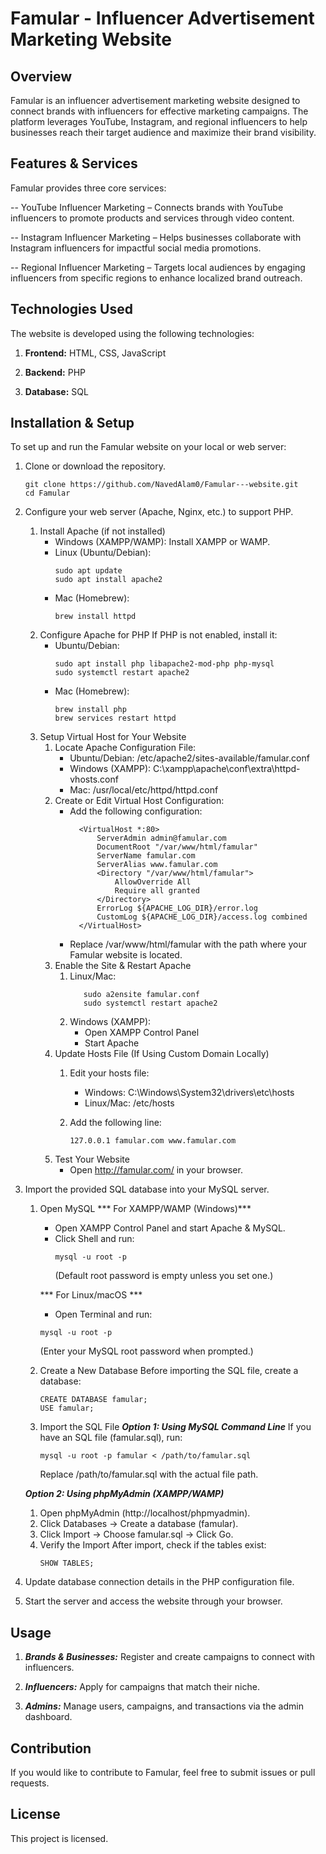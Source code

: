 # Famular - Influencer Advertisement Marketing Website

## Overview

Famular is an influencer advertisement marketing website designed to connect brands with influencers for effective marketing campaigns. The platform leverages YouTube, Instagram, and regional influencers to help businesses reach their target audience and maximize their brand visibility.

## Features & Services

Famular provides three core services:

-- YouTube Influencer Marketing – Connects brands with YouTube influencers to promote products and services    through video content.

-- Instagram Influencer Marketing – Helps businesses collaborate with Instagram influencers for impactful social media promotions.

-- Regional Influencer Marketing – Targets local audiences by engaging influencers from specific regions to enhance localized brand outreach.

## Technologies Used

The website is developed using the following technologies:

1. **Frontend:** HTML, CSS, JavaScript

2. **Backend:** PHP

3. **Database:** SQL

## Installation & Setup

To set up and run the Famular website on your local or web server:

1. Clone or download the repository.
      ```
      git clone https://github.com/NavedAlam0/Famular---website.git
      cd Famular
      ```

2. Configure your web server (Apache, Nginx, etc.) to support PHP.
      1. Install Apache (if not installed)
          - Windows (XAMPP/WAMP): Install XAMPP or WAMP.
          - Linux (Ubuntu/Debian):
              ```
              sudo apt update
              sudo apt install apache2
              ```
          - Mac (Homebrew):
              ```
              brew install httpd
              ```
      2. Configure Apache for PHP
         If PHP is not enabled, install it:
          - Ubuntu/Debian:
             ```
             sudo apt install php libapache2-mod-php php-mysql
             sudo systemctl restart apache2
             ```
          - Mac (Homebrew):
             ```
             brew install php
             brew services restart httpd
             ```
      3. Setup Virtual Host for Your Website
           1. Locate Apache Configuration File:
               - Ubuntu/Debian: /etc/apache2/sites-available/famular.conf
               - Windows (XAMPP): C:\xampp\apache\conf\extra\httpd-vhosts.conf
               - Mac: /usr/local/etc/httpd/httpd.conf
           2. Create or Edit Virtual Host Configuration:
               - Add the following configuration:
                  ```
                    <VirtualHost *:80>
                        ServerAdmin admin@famular.com
                        DocumentRoot "/var/www/html/famular"
                        ServerName famular.com
                        ServerAlias www.famular.com
                        <Directory "/var/www/html/famular">
                            AllowOverride All
                            Require all granted
                        </Directory>
                        ErrorLog ${APACHE_LOG_DIR}/error.log
                        CustomLog ${APACHE_LOG_DIR}/access.log combined
                    </VirtualHost>
                    ```
               - Replace /var/www/html/famular with the path where your Famular website is located.
            4. Enable the Site & Restart Apache
                 1. Linux/Mac:
                      ```
                         sudo a2ensite famular.conf
                         sudo systemctl restart apache2
                       ```
                  2. Windows (XAMPP):
                      - Open XAMPP Control Panel
                      - Start Apache
            5. Update Hosts File (If Using Custom Domain Locally)
                  1. Edit your hosts file:
         
                     - Windows: C:\Windows\System32\drivers\etc\hosts
                     - Linux/Mac: /etc/hosts
                  2. Add the following line:
                     ```
                     127.0.0.1 famular.com www.famular.com
                     ```
            6. Test Your Website
                  - Open http://famular.com/ in your browser.

3. Import the provided SQL database into your MySQL server.
   1. Open MySQL
      *** For XAMPP/WAMP (Windows)***
        - Open XAMPP Control Panel and start Apache & MySQL.
        - Click Shell and run:
          ```
          mysql -u root -p
          ```
          (Default root password is empty unless you set one.)

      *** For Linux/macOS ***
        - Open Terminal and run:
         ```
         mysql -u root -p
         ```
         (Enter your MySQL root password when prompted.)

   2. Create a New Database
    Before importing the SQL file, create a database:
      ```
      CREATE DATABASE famular;
      USE famular;
      ```
   3. Import the SQL File
    ***Option 1: Using MySQL Command Line***
    If you have an SQL file (famular.sql), run:
      ```
      mysql -u root -p famular < /path/to/famular.sql
      ```
      Replace /path/to/famular.sql with the actual file path.

    ***Option 2: Using phpMyAdmin (XAMPP/WAMP)***
      1. Open phpMyAdmin (http://localhost/phpmyadmin).
      2. Click Databases → Create a database (famular).
      3. Click Import → Choose famular.sql → Click Go.
   4. Verify the Import
    After import, check if the tables exist:
      ```
      SHOW TABLES;
      ```
4. Update database connection details in the PHP configuration file.

5. Start the server and access the website through your browser.

## Usage

1. ***Brands & Businesses:*** Register and create campaigns to connect with influencers.

2. ***Influencers:*** Apply for campaigns that match their niche.

3. ***Admins:*** Manage users, campaigns, and transactions via the admin dashboard.

## Contribution

If you would like to contribute to Famular, feel free to submit issues or pull requests.

## License

This project is licensed.
